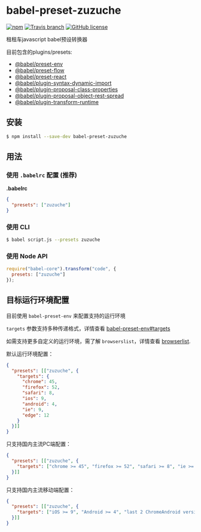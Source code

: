 # babel-preset-zuzuche

[![npm](https://img.shields.io/npm/v/babel-preset-zuzuche.svg)](https://www.npmjs.com/package/babel-preset-zuzuche)
[![Travis branch](https://img.shields.io/travis/zuzucheFE/babel-preset-zuzuche/master.svg)](https://travis-ci.org/zuzucheFE/babel-preset-zuzuche)
[![GitHub license](https://img.shields.io/badge/license-MIT-blue.svg)](https://raw.githubusercontent.com/kidney/babel-preset-zuzuche/master/LICENSE)

租租车javascript babel预设转换器

目前包含的plugins/presets:

 - [@babel/preset-env](https://www.npmjs.com/package/@babel/preset-env)
 - [@babel/preset-flow](https://www.npmjs.com/package/@babel/preset-flow)
 - [@babel/preset-react](https://www.npmjs.com/package/@babel/preset-react)
 - [@babel/plugin-syntax-dynamic-import](https://www.npmjs.com/package/@babel/plugin-syntax-dynamic-import)
 - [@babel/plugin-proposal-class-properties](https://www.npmjs.com/package/@babel/plugin-proposal-class-properties)
 - [@babel/plugin-proposal-object-rest-spread](https://www.npmjs.com/package/@babel/plugin-proposal-object-rest-spread)
 - [@babel/plugin-transform-runtime](https://www.npmjs.com/package/@babel/plugin-transform-runtime)




## 安装

```sh
$ npm install --save-dev babel-preset-zuzuche
```

## 用法

### 使用 `.babelrc` 配置 (推荐)

**.babelrc**

```json
{
  "presets": ["zuzuche"]
}
```

### 使用 CLI

```sh
$ babel script.js --presets zuzuche
```

### 使用 Node API

```javascript
require("babel-core").transform("code", {
  presets: ["zuzuche"]
});
```


## 目标运行环境配置

目前使用 `babel-preset-env` 来配置支持的运行环境

`targets` 参数支持多种传递格式，详情查看 [babel-preset-env#targets](https://github.com/babel/babel/tree/master/packages/babel-preset-env)

如需支持更多自定义的运行环境，需了解 `browserslist`，详情查看 [browserlist](https://github.com/ai/browserslist).

默认运行环境配置：

```json
{
  "presets": [["zuzuche", {
    "targets": {
      "chrome": 45,
      "firefox": 52,
      "safari": 8,
      "ios": 9,
      "android": 4,
      "ie": 9,
      "edge": 12
    }
  }]]
}
```

只支持国内主流PC端配置：
```json
{
  "presets": [["zuzuche", {
    "targets": ["chrome >= 45", "firefox >= 52", "safari >= 8", "ie >= 9", "edge >= 12"]
  }]]
}
```



只支持国内主流移动端配置：
```json
{
  "presets": [["zuzuche", {
    "targets": ["iOS >= 9", "Android >= 4", "last 2 ChromeAndroid versions"]
  }]]
}
```
